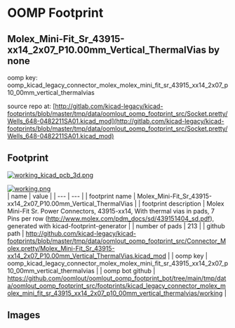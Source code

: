 # OOMP Footprint  
## Molex_Mini-Fit_Sr_43915-xx14_2x07_P10.00mm_Vertical_ThermalVias  by none  
  
oomp key: oomp_kicad_legacy_connector_molex_molex_mini_fit_sr_43915_xx14_2x07_p10_00mm_vertical_thermalvias  
  
source repo at: [http://gitlab.com/kicad-legacy/kicad-footprints/blob/master/tmp/data/oomlout_oomp_footprint_src/Socket.pretty/Wells_648-0482211SA01.kicad_mod](http://gitlab.com/kicad-legacy/kicad-footprints/blob/master/tmp/data/oomlout_oomp_footprint_src/Socket.pretty/Wells_648-0482211SA01.kicad_mod)  
## Footprint  
  
[![working_kicad_pcb_3d.png](working_kicad_pcb_3d_600.png)](working_kicad_pcb_3d.png)  
  
[![working.png](working_600.png)](working.png)  
| name | value | 
| --- | --- | 
| footprint name | Molex_Mini-Fit_Sr_43915-xx14_2x07_P10.00mm_Vertical_ThermalVias | 
| footprint description | Molex Mini-Fit Sr. Power Connectors, 43915-xx14, With thermal vias in pads, 7 Pins per row (http://www.molex.com/pdm_docs/sd/439151404_sd.pdf), generated with kicad-footprint-generator | 
| number of pads | 213 | 
| github path | http://github.com/kicad-legacy/kicad-footprints/blob/master/tmp/data/oomlout_oomp_footprint_src/Connector_Molex.pretty/Molex_Mini-Fit_Sr_43915-xx14_2x07_P10.00mm_Vertical_ThermalVias.kicad_mod | 
| oomp key | oomp_kicad_legacy_connector_molex_molex_mini_fit_sr_43915_xx14_2x07_p10_00mm_vertical_thermalvias | 
| oomp bot github | https://github.com/oomlout/oomlout_oomp_footprint_bot/tree/main/tmp/data/oomlout_oomp_footprint_src/footprints/kicad_legacy_connector_molex_molex_mini_fit_sr_43915_xx14_2x07_p10_00mm_vertical_thermalvias/working | 
## Images  
